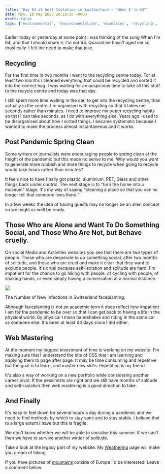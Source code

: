 ```yaml
---
title: 'Day 64 of Self-Isolation in Switzerland – "When I''m 64"'
date: Mon, 18 May 2020 20:18:55 +0000
draft: false
tags: ['environmental', 'environmentalism', 'mountains', 'recycling', 'recycling', 'self-isolation', 'Swiss walk', 'switzerland', 'weathering', 'webmastering']
---
```


Earlier today or yesterday at some point I was thinking of the song When I'm 64, and that I should share it. I'm not 64. Quarantine hasn't aged me so drastically. I felt the need to make that joke.

Recycling
---------

For the first time in two months I went to the recycling centre today. For at least two months I cleaned everything that could be recycled and sorted it into the correct bag. I was waiting for an auspicious time to take all this stuff to the recycle centre and today was that day.

I still spent more time waiting in the car, to get into the recycling centre, than actually in the centre. I'm organised with recycling so that it takes me seconds rather than minutes. I need to improve my paper recycling habits so that I can take seconds, as I do with everything else. Years ago I used to be disorganised about how I sorted things. I became systematic because I wanted to make the process almost instantaneous and it works.

Post Pandemic Spring Clean
--------------------------

Some writers or journalists were encouraging people to spring clean at the height of the pandemic but this made no sense to me. Why would you want to generate more rubbish and more things to recycle when going to recycle would take hours rather than minutes?

It feels nice to have finally got plastic, aluminium, PET, Glass and other things back under control. The next stage is to "turn the home into a museum" stage. It's my way of saying "cleaning a place so that you can no longer tell that someone lives there."

In a few weeks the idea of having guests may no longer be an alien concept so we might as well be ready.

Those Who are Alone and Want To Do Something Social, and Those Who Are Not, but Behave cruelly.
-----------------------------------------------------------------------------------------------

On social Media and Activities websites you see that there are two types of people. Those who are desperate to do something social, after two months of solitude, and those who are cruel and make it clear that they want to exclude people. It's cruel because self-isolation and solitude are hard. I'm impatient for the chance to go hiking with people, of cycling with people, of shaking hands, or even simply having a conversation at a normal distance.

![](https://i0.wp.com/www.main-vision.com/richard/blog/wp-content/uploads/2020/05/Screenshot-2020-05-18-at-13.55.28.png?fit=1024%2C312&ssl=1)

The Number of New infections in Switzerland faceplanting.

Although faceplanting is not an academic term it does reflect how impatient I am for the pandemic to be over so that I can get back to having a life in the physical world. By physical I mean handshakes and riding in the same car as someone else. It's been at least 64 days since I did either.

Web Mastering
-------------

At the moment my biggest investment of time is working on my website. I'm making sure that I understand the bits of CSS that I am learning and applying them to page after page. It may be time consuming and repetitive but the goal is to learn, and master new skills. Repetition is my friend.

It's also a way of working on a new portfolio while considering another career pivot. If the pessimists are right and we still have months of solitude and self-isolation then web mastering is a good direction to take.

And Finally
-----------

It's easy to feel down for several hours a day during a pandemic and we need to find methods by which to stay sane and to stay stable. I believe that to a large extent I have but this is fragile.

We don't know whether we will be able to socialise this summer. If we can't then we have to survive another winter of solitude.

Take a look at the legacy part of my website. My [Weathering](https://www.main-vision.com/richard/weatheri.html) page will make you dream of hiking.

If you have pictures of [mountains](https://www.main-vision.com/richard/mountain.htm) outside of Europe I'd be interested. Leave a comment below